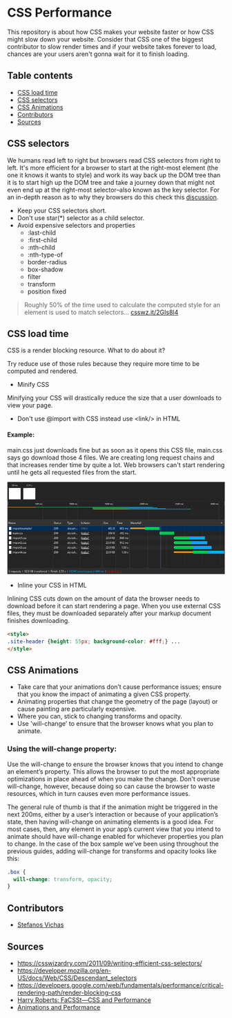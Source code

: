 # CSS Performance

This repository is about how CSS makes your website faster or how CSS might slow down your website. Consider that CSS one of the biggest contributor to slow render times and if your website takes forever to load, chances are your users aren't gonna wait for it to finish loading.

## Table contents

- [CSS load time](#css-load-time)
- [CSS selectors](#css-selectors)
- [CSS Animations](#css-animations)
- [Contributors](#contributors)
- [Sources](#sources)


## CSS selectors
We humans read left to right but browsers read CSS selectors from right to left. It's more efficient for a browser to start at the right-most element (the one it knows it wants to style) and work its way back up the DOM tree than it is to start high up the DOM tree and take a journey down that might not even end up at the right-most selector–also known as the key selector.
For an in-depth reason as to why they browsers do this check this [discussion](https://stackoverflow.com/questions/5797014/why-do-browsers-match-css-selectors-from-right-to-left).

- Keep your CSS selectors short.
- Don't use star(*) selector as a child selector.
- Avoid expensive selectors and properties
    - :last-child
    - :first-child
    - :nth-child
    - :nth-type-of
    - border-radius
    - box-shadow
    - filter
    - transform
    - position fixed

> Roughly 50% of the time used to calculate the computed style for an element is used to match selectors...
[csswz.it/2GIs8l4](https://csswz.it/2GIs8l4)


## CSS load time
CSS is a render blocking resource. What to do about it?

Try reduce use of those rules because they require more time to be computed and rendered.

- Minify CSS

Minifying your CSS will drastically reduce the size that a user downloads to view your page.

- Don't use @import with CSS instead use &lt;link/&gt; in HTML

#### Example:
main.css just downloads fine but as soon as it opens this CSS file, main.css says go download those 4 files. We are creating long request chains and that increases render time by quite a lot. Web browsers can't start rendering until he gets all requested files from the start.

![CSS Import example](img/Screenshot_2.png)

- Inline your CSS in HTML

Inlining CSS cuts down on the amount of data the browser needs to download before it can start rendering a page. When you use external CSS files, they must be downloaded separately after your markup document finishes downloading.

```html
<style>
.site-header {height: 55px; background-color: #fff;} ...
</style>
```


## CSS Animations
- Take care that your animations don’t cause performance issues; ensure that you know the impact of animating a given CSS property.
- Animating properties that change the geometry of the page (layout) or cause painting are particularly expensive.
- Where you can, stick to changing transforms and opacity.
- Use 'will-change' to ensure that the browser knows what you plan to animate.

### Using the will-change property:

Use the will-change to ensure the browser knows that you intend to change an element’s property. This allows the browser to put the most appropriate optimizations in place ahead of when you make the change. Don't overuse will-change, however, because doing so can cause the browser to waste resources, which in turn causes even more performance issues.

The general rule of thumb is that if the animation might be triggered in the next 200ms, either by a user’s interaction or because of your application’s state, then having will-change on animating elements is a good idea. For most cases, then, any element in your app’s current view that you intend to animate should have will-change enabled for whichever properties you plan to change. In the case of the box sample we’ve been using throughout the previous guides, adding will-change for transforms and opacity looks like this:

```css
.box {
  will-change: transform, opacity;
}
```

## Contributors
- [Stefanos Vichas](https://github.com/svichas/)

## Sources
- https://csswizardry.com/2011/09/writing-efficient-css-selectors/
- https://developer.mozilla.org/en-US/docs/Web/CSS/Descendant_selectors
- https://developers.google.com/web/fundamentals/performance/critical-rendering-path/render-blocking-css
- [Harry Roberts: FaCSSt—CSS and Performance](https://www.youtube.com/watch?v=2Rn8an74khk)
- [Animations and Performance](https://developers.google.com/web/fundamentals/design-and-ux/animations/animations-and-performance)
